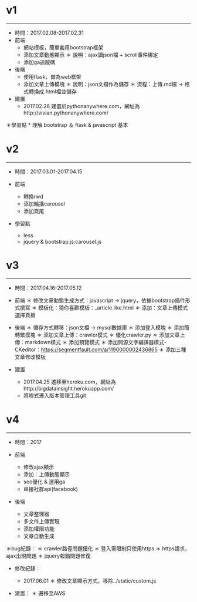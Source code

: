 # v1
-------
* 時間：2017.02.08-2017.02.31
* 前端
	* 網站模板，簡單套用bootstrap框架
	* 添加文章動態顯示
		＊ 說明：ajax讀json檔 + scroll事件綁定
	* 添加ga追蹤碼
* 後端
	* 使用flask，做為web框架
	* 添加文章上傳模塊
		＊ 說明：json文檔作為儲存
		＊ 流程：上傳.md檔 → 格式轉換成.html檔並儲存
* 建置
	* 2017.02.26 建置於pythonanywhere.com，網址為http://vivian.pythonanywhere.com/

＊學習點
	* 理解 bootstrap ＆ flask & javascript 基本 




# v2
-------
* 時間：2017.03.01-2017.04.15
* 前端
	* 轉換rwd
	* 添加輪播carousel
	* 添加頁尾

* 學習點
	* less
	* jquery & bootstrap.js:carousel.js




# v3
--------
* 時間：2017.04.16-2017.05.12

* 前端 
	＊ 修改文章動態生成方式：javascript → jquery，依據bootstrap插件形式撰寫
	＊ 模板化：猜你喜歡模板：_article.like.html
	＊ 添加：文章上傳模式選擇頁板

* 後端
	＊ 儲存方式轉移：json文檔 → mysql數據庫
	＊ 添加登入模塊
	＊ 添加簡轉繁模塊
	＊ 添加文章上傳：crawler模式
	＊ 優化crawler.py
	＊ 添加文章上傳：markdown模式
	＊ 添加預覽模式
	＊ 添加開源文字編譯器模式-CKeditor：https://segmentfault.com/a/1190000002436865
	＊ 添加三種文章修改模板


* 建置
	* 2017.04.25 遷移至heroku.com，網址為http://bigdatainsight.herokuapp.com/
	* 將程式遷入版本管理工具git



# v4
--------
* 時間：2017
* 前端
	* 修改ajax顯示
	* 添加：上傳動態顯示
	* seo優化 & 運用ga
	* 串接社群api(facebook)

* 後端
	* 文章整理器
	* 多文件上傳實現
	* 添加權限功能
	* 文章自動生成
	
＊bug紀錄：
	＊ crawler路徑問題優化
	＊ 登入需限制只使用https
	＊ https請求，ajax出現問題
	＊ jquery報錯問題修復

* 修改紀錄：
	* 2017.06.01
		＊ 修改文章顯示方式，移除../static/custom.js 

* 建置：
	＊ 遷移至AWS

